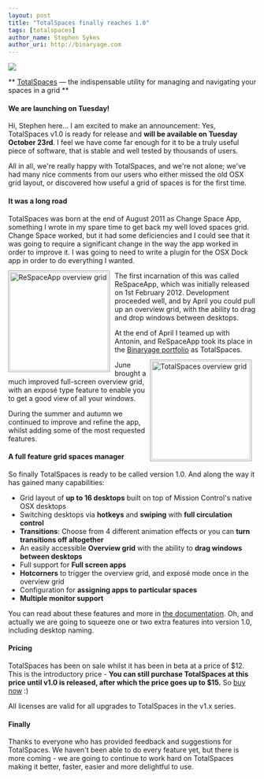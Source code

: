 ```yaml
---
layout: post
title: "TotalSpaces finally reaches 1.0"
tags: [totalspaces]
author_name: Stephen Sykes
author_uri: http://binaryage.com
---
```


<img src="{{site.url}}/shared/img/icons/totalspaces-64.png" class="intro-icon"/>

** [TotalSpaces](http://totalspaces.binaryage.com) &mdash; the indispensable utility for managing and navigating your spaces in a grid **

#### We are launching on Tuesday!

Hi, Stephen here... I am excited to make an announcement: Yes, TotalSpaces v1.0 is ready for release and **will be available on Tuesday October 23rd**. I feel we have come far enough for it to be a truly useful piece of software, that is stable and well tested by thousands of users.

All in all, we're really happy with TotalSpaces, and we're not alone; we've had many nice comments from our users who either missed the old OSX grid layout, or discovered how useful a grid of spaces is for the first time.

#### It was a long road

TotalSpaces was born at the end of August 2011 as Change Space App, something I wrote in my spare time to get back my well loved spaces grid. Change Space worked, but it had some deficiencies and I could see that it was going to require a significant change in the way the app worked in order to improve it. I was going to need to write a plugin for the OSX Dock app in order to do everything I wanted.

<img src="{{site.url}}/images/totalspaces-overview-grid.png" style="width:200px;float:left; margin-top: -2px; margin-right: 10px; padding:2px; border:1px #999 solid;" alt="ReSpaceApp overview grid" title="ReSpaceApp overview grid" />
The first incarnation of this was called ReSpaceApp, which was initially released on 1st February 2012. Development proceeded well, and by April you could pull up an overview grid, with the ability to drag and drop windows between desktops.

At the end of April I teamed up with Antonin, and ReSpaceApp took its place in the [Binaryage portfolio](http://binaryage.com) as TotalSpaces.

<img src="{{site.url}}/images/totalspaces-new-overview-grid.png" style="width:200px;float:right; margin-top: -2px; margin-right: 10px; padding:2px; border:1px #999 solid;" alt="TotalSpaces overview grid" title="TotalSpaces overview grid" />
June brought a much improved full-screen overview grid, with an exposé type feature to enable you to get a good view of all your windows.

During the summer and autumn we continued to improve and refine the app, whilst adding some of the most requested features.

#### A full feature grid spaces manager

So finally TotalSpaces is ready to be called version 1.0. And along the way it has gained many capabilities:

* Grid layout of **up to 16 desktops** built on top of Mission Control's native OSX desktops
* Switching desktops via **hotkeys** and **swiping** with **full circulation control**
* **Transitions**: Choose from 4 different animation effects or you can **turn transitions off altogether**
* An easily accessible **Overview grid** with the ability to **drag windows between desktops**
* Full support for **Full screen apps**
* **Hotcorners** to trigger the overview grid, and exposé mode once in the overview grid
* Configuration for **assigning apps to particular spaces**
* **Multiple monitor support**

You can read about these features and more in [the documentation](http://totalspaces.binaryage.com/documentation). Oh, and actually we are going to squeeze one or two extra features into version 1.0, including desktop naming.

#### Pricing

TotalSpaces has been on sale whilst it has been in beta at a price of $12. This is the introductory price - **You can still purchase TotalSpaces at this price until v1.0 is released, after which the price goes up to $15.** So [buy now](https://sites.fastspring.com/switchstep/instant/totalspaces) :)

All licenses are valid for all upgrades to TotalSpaces in the v1.x series.

#### Finally

Thanks to everyone who has provided feedback and suggestions for TotalSpaces. We haven't been able to do every feature yet, but there is more coming - we are going to continue to work hard on TotalSpaces making it better, faster, easier and more delightful to use.
